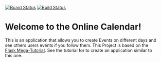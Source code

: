 [![Board Status](https://dev.azure.com/LolerhHero-github/38820b3e-736c-4bbb-a203-83d60ea174db/23eb6c43-66a3-42a4-8c98-7deab3f60af7/_apis/work/boardbadge/65633d53-8b7b-4277-ad42-c2584be9168d)](https://dev.azure.com/LolerhHero-github/38820b3e-736c-4bbb-a203-83d60ea174db/_boards/board/t/23eb6c43-66a3-42a4-8c98-7deab3f60af7/Microsoft.RequirementCategory)
[![Build Status](https://dev.azure.com/LolerhHero-github/Online_Calendar/_apis/build/status/LolerHero.Online_Calendar?branchName=master)](https://dev.azure.com/LolerhHero-github/Online_Calendar/_build/latest?definitionId=1&branchName=master)

# Welcome to the Online Calendar!

This is an application that allows you to create Events on different days and see others users events if you follow them.
This Project is based on the [Flask Mega-Tutorial](https://blog.miguelgrinberg.com/post/the-flask-mega-tutorial-part-i-hello-world). See the tutorial for to create an application similar to this one.
